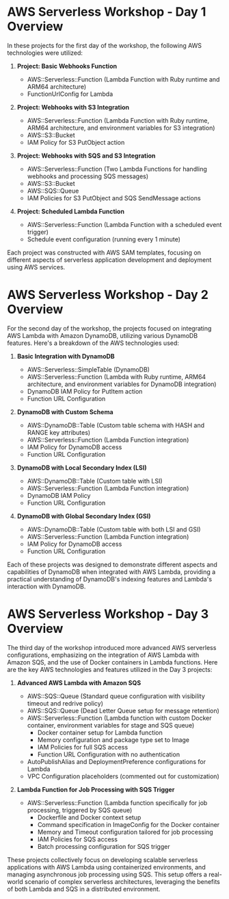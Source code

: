 # AWS Serverless Workshop - Day 1 Overview

In these projects for the first day of the workshop, the following AWS technologies were utilized:

1. **Project: Basic Webhooks Function**
   - AWS::Serverless::Function (Lambda Function with Ruby runtime and ARM64 architecture)
   - FunctionUrlConfig for Lambda

2. **Project: Webhooks with S3 Integration**
   - AWS::Serverless::Function (Lambda Function with Ruby runtime, ARM64 architecture, and environment variables for S3 integration)
   - AWS::S3::Bucket
   - IAM Policy for S3 PutObject action

3. **Project: Webhooks with SQS and S3 Integration**
   - AWS::Serverless::Function (Two Lambda Functions for handling webhooks and processing SQS messages)
   - AWS::S3::Bucket
   - AWS::SQS::Queue
   - IAM Policies for S3 PutObject and SQS SendMessage actions

4. **Project: Scheduled Lambda Function**
   - AWS::Serverless::Function (Lambda Function with a scheduled event trigger)
   - Schedule event configuration (running every 1 minute)

Each project was constructed with AWS SAM templates, focusing on different aspects of serverless application development and deployment using AWS services.



# AWS Serverless Workshop - Day 2 Overview

For the second day of the workshop, the projects focused on integrating AWS Lambda with Amazon DynamoDB, utilizing various DynamoDB features. Here's a breakdown of the AWS technologies used:

1. **Basic Integration with DynamoDB**
   - AWS::Serverless::SimpleTable (DynamoDB)
   - AWS::Serverless::Function (Lambda with Ruby runtime, ARM64 architecture, and environment variables for DynamoDB integration)
   - DynamoDB IAM Policy for PutItem action
   - Function URL Configuration

2. **DynamoDB with Custom Schema**
   - AWS::DynamoDB::Table (Custom table schema with HASH and RANGE key attributes)
   - AWS::Serverless::Function (Lambda Function integration)
   - IAM Policy for DynamoDB access
   - Function URL Configuration

3. **DynamoDB with Local Secondary Index (LSI)**
   - AWS::DynamoDB::Table (Custom table with LSI)
   - AWS::Serverless::Function (Lambda Function integration)
   - DynamoDB IAM Policy
   - Function URL Configuration

4. **DynamoDB with Global Secondary Index (GSI)**
   - AWS::DynamoDB::Table (Custom table with both LSI and GSI)
   - AWS::Serverless::Function (Lambda Function integration)
   - IAM Policy for DynamoDB access
   - Function URL Configuration

Each of these projects was designed to demonstrate different aspects and capabilities of DynamoDB when integrated with AWS Lambda, providing a practical understanding of DynamoDB's indexing features and Lambda's interaction with DynamoDB.


# AWS Serverless Workshop - Day 3 Overview

The third day of the workshop introduced more advanced AWS serverless configurations, emphasizing on the integration of AWS Lambda with Amazon SQS, and the use of Docker containers in Lambda functions. Here are the key AWS technologies and features utilized in the Day 3 projects:

1. **Advanced AWS Lambda with Amazon SQS**
   - AWS::SQS::Queue (Standard queue configuration with visibility timeout and redrive policy)
   - AWS::SQS::Queue (Dead Letter Queue setup for message retention)
   - AWS::Serverless::Function (Lambda function with custom Docker container, environment variables for stage and SQS queue)
     - Docker container setup for Lambda function
     - Memory configuration and package type set to Image
     - IAM Policies for full SQS access
     - Function URL Configuration with no authentication
   - AutoPublishAlias and DeploymentPreference configurations for Lambda
   - VPC Configuration placeholders (commented out for customization)

2. **Lambda Function for Job Processing with SQS Trigger**
   - AWS::Serverless::Function (Lambda function specifically for job processing, triggered by SQS queue)
     - Dockerfile and Docker context setup
     - Command specification in ImageConfig for the Docker container
     - Memory and Timeout configuration tailored for job processing
     - IAM Policies for SQS access
     - Batch processing configuration for SQS trigger

These projects collectively focus on developing scalable serverless applications with AWS Lambda using containerized environments, and managing asynchronous job processing using SQS. This setup offers a real-world scenario of complex serverless architectures, leveraging the benefits of both Lambda and SQS in a distributed environment.